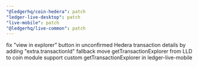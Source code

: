 ```yaml
---
"@ledgerhq/coin-hedera": patch
"ledger-live-desktop": patch
"live-mobile": patch
"@ledgerhq/live-common": patch
---
```


fix "view in explorer" button in unconfirmed Hedera transaction details by adding "extra.transactionId" fallback
move getTransactionExplorer from LLD to coin module
support custom getTransactionExplorer in ledger-live-mobile